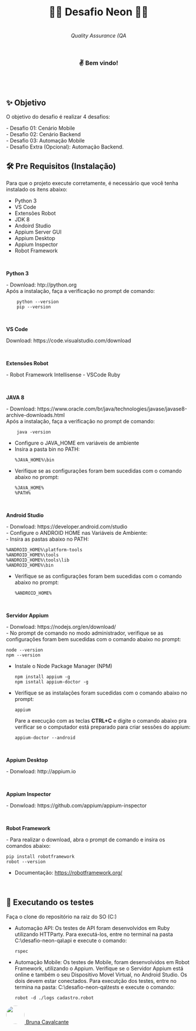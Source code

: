 <div style="display:flex; align-items:center; justify-content: center; flex-direction: column; ">
    <h1> 👩‍💻 Desafio Neon 👨‍💻</h1>
    <h6>Quality Assurance (QA</h6>
    <h3> ✌️ Bem vindo! </h3>

</div>
<br><br>


<h2> ✨ Objetivo</h2>
<p>
O objetivo do desafio é realizar 4 desafios: 
</p>
<p>
- Desafio 01: Cenário Mobile</br>
- Desafio 02: Cenário Backend</br>
- Desafio 03: Automação Mobile</br>
- Desafio Extra (Opcional): Automação Backend.</br>
</p>

<h2> 🛠️  Pre Requisitos (Instalação)</h2>
<p>
Para que o projeto execute corretamente, é necessário que você tenha instalado os itens abaixo:
</p>

</p>
    <ul>
        <li> Python 3
        <li> VS Code
        <li> Extensões Robot
        <li> JDK 8
        <li> Andoird Studio
        <li> Appium Server GUI
        <li> Appium Desktop
        <li> Appium Inspector
        <li> Robot Framework
    </ul>

</br>

<p>
    <b>Python 3</b>
</p>

<p>
- Download: htp://python.org</br>
  Após a instalação, faça a verificação no prompt de comando:</br>

~~~
    python --version
    pip --version
~~~
</p>

</br>

</p>
    <b>VS Code</b>
</p>

<p>
Download: https://code.visualstudio.com/download
</p>
</br>

</p>
    <b>Extensões Robot</b>
</p>

<p>
- Robot Framework Intellisense
- VSCode Ruby
</p>
</br>

</p>
    <b>JAVA 8</b>
</p>

<p>
- Download: https://www.oracle.com/br/java/technologies/javase/javase8-archive-downloads.html</br>
  Após a instalação, faça a verificação no prompt de comando:</br>

~~~
    java -version
~~~

- Configure o JAVA_HOME em variáveis de ambiente
- Insira a pasta bin no PATH:
    ~~~
    %JAVA_HOME%\bin
    ~~~
- Verifique se as configurações foram bem sucedidas com o comando abaixo no prompt:
    ~~~
    %JAVA_HOME%
    %PATH%
    ~~~
</p>
</br>

</p>
    <b>Android Studio</b>
</p>

<p>
- Donwload: https://developer.android.com/studio</br>
- Configure o ANDROID HOME nas Variáveis de Ambiente:</br>
- Insira as pastas abaixo no PATH:</br>

    
    %ANDROID_HOME%\platform-tools
    %ANDROID_HOME%\tools
    %ANDROID_HOME%\tools\lib
    %ANDROID_HOME%\bin
    
- Verifique se as configurações foram bem sucedidas com o comando abaixo no prompt:
    ~~~
    %ANDROID_HOME%
    ~~~
</p>
</br>

</p>
    <b>Servidor Appium</b>
</p>

<p>
- Donwload: https://nodejs.org/en/download/</br>    
- No prompt de comando no modo administrador, verifique se as configurações foram bem sucedidas com o comando abaixo no prompt:

    
    node --version
    npm --version
    

- Instale o Node Package Manager (NPM)
    ~~~
    npm install appium -g
    npm isntall appium-doctor -g
    ~~~

- Verifique se as instalações foram sucedidas com o comando abaixo no prompt:
    ~~~
    appium
    ~~~

    Pare a execução com as teclas <b>CTRL+C</b> e digite o comando abaixo pra verificar se o computador está preparado para criar sessões do appium:

    ~~~
    appium-doctor --android
    ~~~
    
</p>
</br>

</p>
    <b>Appium Desktop</b>
</p>

<p>
- Donwload: http://appium.io</br>    
</p>
</br>

</p>
    <b>Appium Inspector</b>
</p>

<p>
- Donwload: https://github.com/appium/appium-inspector</br>    
</p>
</br>

</p>
    <b>Robot Framework</b>
</p>

<p>
- Para realizar o download, abra o prompt de comando e insira os comandos abaixo:</br>

    
    pip install robotframework
    robot --version
    

- Documentação: https://robotframework.org/</br>
</p>
</br>

<h2> 🚀  Executando os testes</h2>
<p>
Faça o clone do repositório na raiz do SO (C:)</br>

- Automação API:
  Os testes de API foram desenvolvidos em Ruby utilizando HTTParty.
  Para executá-los, entre no terminal na pasta C:\desafio-neon-qa\api e execute o comando:

    ~~~
    rspec
    ~~~

- Automação Mobile:
  Os testes de Mobile, foram desenvolvidos em Robot Framework, utilizando o Appium.
  Verifique se o Servidor Appium está online e também o seu Dispositivo Movel Virtual, no Android Studio. Os dois devem estar conectados.
  Para executção dos testes, entre no termina na pasta: C:\desafio-neon-qa\tests e execute o comando:

    ~~~
    robot -d ./logs cadastro.robot
    ~~~

</p>

<a href="https://github.com/cbrunacastro">
<img src="https://github.com/cbrunacastro.png" height="50px" style="border-radius: 50px">
Bruna Cavalcante
</a>
